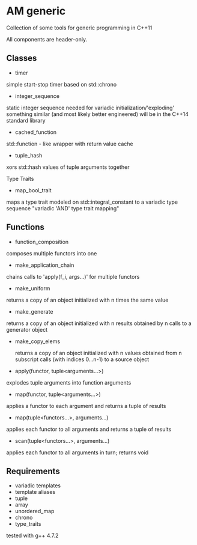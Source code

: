 AM generic
==========

Collection of some tools for generic programming in C++11

All components are header-only.


Classes
-------
- timer</br>
<p>
  simple start-stop timer based on std::chrono
</p>
  
- integer_sequence</br>
<p>
  static integer sequence needed for variadic initialization/'exploding' 
  something similar (and most likely better engineered) will be in the C++14
  standard library
</p> 
 
- cached_function</br>
<p>
  std::function - like wrapper with return value cache
</p>
 
- tuple_hash</br>
<p> 
  xors std::hash values of tuple arguments together
</p>

Type Traits
- map_bool_trait</br>
<p>
  maps a type trait modeled on std::integral_constant<bool,.> to
  a variadic type sequence "variadic 'AND' type trait mapping" 
</p>


Functions
---------
- function_composition</br>
<p>
  composes multiple functors into one
</p>
  
- make_application_chain</br>
<p>
  chains calls to 'apply(f_i, args...)' for multiple functors 
</p>
  
- make_uniform</br>
<p>
  returns a copy of an object initialized with n times the same value
</p>

- make_generate</br>
<p>
  returns a copy of an object initialized with n results obtained by 
  n calls to a generator object
</p>
  
- make_copy_elems</br><p>
  returns a copy of an object initialized with n values obtained from n
  subscript calls (with indices 0...n-1) to a source object
</p>
  

- apply(functor, tuple&lt;arguments...&gt;)</br>
<p>
  explodes tuple arguments into function arguments
</p>
  

- map(functor, tuple&lt;arguments...&gt;)</br>
<p>
  applies a functor to each argument and returns a tuple of results
</p>
  

- map(tuple&lt;functors...&gt;, arguments...)</br>
<p>
  applies each functor to all arguments and returns a tuple of results
</p>
  

- scan(tuple&lt;functors...&gt;, arguments...)</br>
<p>
  applies each functor to all arguments in turn; returns void
</p>


Requirements
------------
 - variadic templates
 - template aliases
 - tuple
 - array
 - unordered_map
 - chrono
 - type_traits

tested with g++ 4.7.2
